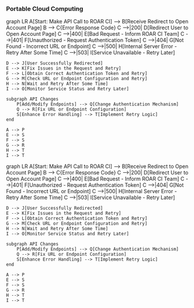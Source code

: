 ### Portable Cloud Computing

graph LR
    A[Start: Make API Call to ROAR CI] --> B[Receive Redirect to Open Account Page]
    B --> C{Error Response Code}
    C -->|200| D[Redirect User to Open Account Page]
    C -->|400| E[Bad Request - Inform ROAR CI Team]
    C -->|401| F[Unauthorized - Request Authentication Token]
    C -->|404| G[Not Found - Incorrect URL or Endpoint]
    C -->|500| H[Internal Server Error - Retry After Some Time]
    C -->|503| I[Service Unavailable - Retry Later]

    D --> J[User Successfully Redirected]
    E --> K[Fix Issues in the Request and Retry]
    F --> L[Obtain Correct Authentication Token and Retry]
    G --> M[Check URL or Endpoint Configuration and Retry]
    H --> N[Wait and Retry After Some Time]
    I --> O[Monitor Service Status and Retry Later]

    subgraph API Changes
        P[Add/Modify Endpoints] --> Q[Change Authentication Mechanism]
        Q --> R[Fix URL or Endpoint Configuration]
        S[Enhance Error Handling] --> T[Implement Retry Logic]
    end

    A --> P
    E --> S
    F --> S
    G --> R
    H --> T
    I --> T
graph LR
    A[Start: Make API Call to ROAR CI] --> B[Receive Redirect to Open Account Page]
    B --> C{Error Response Code}
    C -->|200| D[Redirect User to Open Account Page]
    C -->|400| E[Bad Request - Inform ROAR CI Team]
    C -->|401| F[Unauthorized - Request Authentication Token]
    C -->|404| G[Not Found - Incorrect URL or Endpoint]
    C -->|500| H[Internal Server Error - Retry After Some Time]
    C -->|503| I[Service Unavailable - Retry Later]

    D --> J[User Successfully Redirected]
    E --> K[Fix Issues in the Request and Retry]
    F --> L[Obtain Correct Authentication Token and Retry]
    G --> M[Check URL or Endpoint Configuration and Retry]
    H --> N[Wait and Retry After Some Time]
    I --> O[Monitor Service Status and Retry Later]

    subgraph API Changes
        P[Add/Modify Endpoints] --> Q[Change Authentication Mechanism]
        Q --> R[Fix URL or Endpoint Configuration]
        S[Enhance Error Handling] --> T[Implement Retry Logic]
    end

    A --> P
    E --> S
    F --> S
    G --> R
    H --> T
    I --> T

